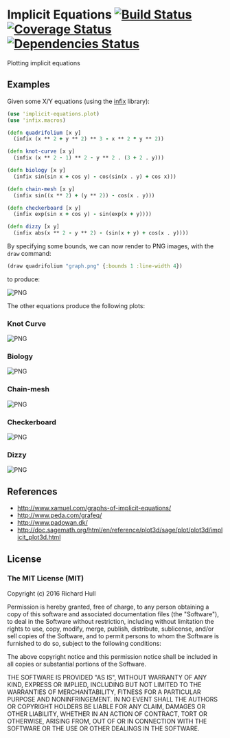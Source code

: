 # Implicit Equations [![Build Status](https://travis-ci.org/rm-hull/implicit-equations.svg?branch=master)](http://travis-ci.org/rm-hull/implicit-equations) [![Coverage Status](https://coveralls.io/repos/rm-hull/implicit-equations/badge.svg?branch=master)](https://coveralls.io/r/rm-hull/implicit-equations?branch=master) [![Dependencies Status](https://jarkeeper.com/rm-hull/implicit-equations/status.svg)](https://jarkeeper.com/rm-hull/implicit-equations)

Plotting implicit equations

## Examples

Given some X/Y equations (using the [infix](https://github.com/rm-hull/infix) library):

```clojure
(use 'implicit-equations.plot)
(use 'infix.macros)

(defn quadrifolium [x y]
  (infix (x ** 2 + y ** 2) ** 3 - x ** 2 * y ** 2))

(defn knot-curve [x y]
  (infix (x ** 2 - 1) ** 2 - y ** 2 . (3 + 2 . y)))

(defn biology [x y]
  (infix sin(sin x + cos y) - cos(sin(x . y) + cos x)))

(defn chain-mesh [x y]
  (infix sin((x ** 2) + (y ** 2)) - cos(x . y)))

(defn checkerboard [x y]
  (infix exp(sin x + cos y) - sin(exp(x + y))))

(defn dizzy [x y]
  (infix abs(x ** 2 - y ** 2) - (sin(x + y) + cos(x . y))))
```

By specifying some bounds, we can now render to PNG images, with the `draw`
command:

```clojure
(draw quadrifolium "graph.png" {:bounds 1 :line-width 4})
```
to produce:

![PNG](https://rawgithub.com/rm-hull/implicit-equations/master/doc/quadrifolium.png)

The other equations produce the following plots:

### Knot Curve
![PNG](https://rawgithub.com/rm-hull/implicit-equations/master/doc/knot-curve.png)

### Biology
![PNG](https://rawgithub.com/rm-hull/implicit-equations/master/doc/biology.png)

### Chain-mesh
![PNG](https://rawgithub.com/rm-hull/implicit-equations/master/doc/chain-mesh.png)

### Checkerboard
![PNG](https://rawgithub.com/rm-hull/implicit-equations/master/doc/checkerboard.png)

### Dizzy
![PNG](https://rawgithub.com/rm-hull/implicit-equations/master/doc/dizzy.png)

## References

* http://www.xamuel.com/graphs-of-implicit-equations/
* http://www.peda.com/grafeq/
* http://www.padowan.dk/
* http://doc.sagemath.org/html/en/reference/plot3d/sage/plot/plot3d/implicit_plot3d.html

## License

### The MIT License (MIT)

Copyright (c) 2016 Richard Hull

Permission is hereby granted, free of charge, to any person obtaining a copy of
this software and associated documentation files (the "Software"), to deal in
the Software without restriction, including without limitation the rights to
use, copy, modify, merge, publish, distribute, sublicense, and/or sell copies of
the Software, and to permit persons to whom the Software is furnished to do so,
subject to the following conditions:

The above copyright notice and this permission notice shall be included in all
copies or substantial portions of the Software.

THE SOFTWARE IS PROVIDED "AS IS", WITHOUT WARRANTY OF ANY KIND, EXPRESS OR
IMPLIED, INCLUDING BUT NOT LIMITED TO THE WARRANTIES OF MERCHANTABILITY, FITNESS
FOR A PARTICULAR PURPOSE AND NONINFRINGEMENT. IN NO EVENT SHALL THE AUTHORS OR
COPYRIGHT HOLDERS BE LIABLE FOR ANY CLAIM, DAMAGES OR OTHER LIABILITY, WHETHER
IN AN ACTION OF CONTRACT, TORT OR OTHERWISE, ARISING FROM, OUT OF OR IN
CONNECTION WITH THE SOFTWARE OR THE USE OR OTHER DEALINGS IN THE SOFTWARE.
